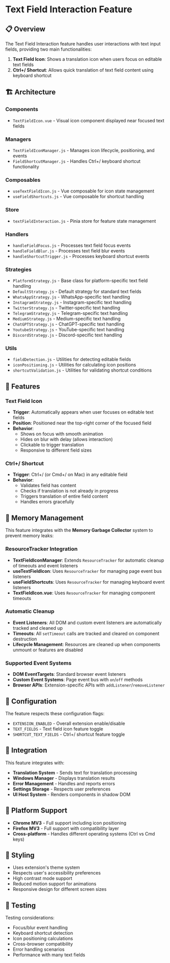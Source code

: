# Text Field Interaction Feature

## 📋 Overview

The Text Field Interaction feature handles user interactions with text input fields, providing two main functionalities:

1. **Text Field Icon**: Shows a translation icon when users focus on editable text fields
2. **Ctrl+/ Shortcut**: Allows quick translation of text field content using keyboard shortcut

## 🏗️ Architecture

### Components
- `TextFieldIcon.vue` - Visual icon component displayed near focused text fields

### Managers  
- `TextFieldIconManager.js` - Manages icon lifecycle, positioning, and events
- `FieldShortcutManager.js` - Handles Ctrl+/ keyboard shortcut functionality

### Composables
- `useTextFieldIcon.js` - Vue composable for icon state management
- `useFieldShortcuts.js` - Vue composable for shortcut handling

### Store
- `textFieldInteraction.js` - Pinia store for feature state management

### Handlers
- `handleFieldFocus.js` - Processes text field focus events
- `handleFieldBlur.js` - Processes text field blur events  
- `handleShortcutTrigger.js` - Processes keyboard shortcut events

### Strategies
- `PlatformStrategy.js` - Base class for platform-specific text field handling
- `DefaultStrategy.js` - Default strategy for standard text fields
- `WhatsAppStrategy.js` - WhatsApp-specific text handling
- `InstagramStrategy.js` - Instagram-specific text handling  
- `TwitterStrategy.js` - Twitter-specific text handling
- `TelegramStrategy.js` - Telegram-specific text handling
- `MediumStrategy.js` - Medium-specific text handling
- `ChatGPTStrategy.js` - ChatGPT-specific text handling
- `YoutubeStrategy.js` - YouTube-specific text handling
- `DiscordStrategy.js` - Discord-specific text handling

### Utils
- `fieldDetection.js` - Utilities for detecting editable fields
- `iconPositioning.js` - Utilities for calculating icon positions
- `shortcutValidation.js` - Utilities for validating shortcut conditions

## 🎯 Features

### Text Field Icon
- **Trigger**: Automatically appears when user focuses on editable text fields
- **Position**: Positioned near the top-right corner of the focused field
- **Behavior**: 
  - Shows on focus with smooth animation
  - Hides on blur with delay (allows interaction)
  - Clickable to trigger translation
  - Responsive to different field sizes

### Ctrl+/ Shortcut
- **Trigger**: Ctrl+/ (or Cmd+/ on Mac) in any editable field
- **Behavior**:
  - Validates field has content
  - Checks if translation is not already in progress
  - Triggers translation of entire field content
  - Handles errors gracefully

## 🧹 Memory Management

This feature integrates with the **Memory Garbage Collector** system to prevent memory leaks:

### ResourceTracker Integration
- **TextFieldIconManager**: Extends `ResourceTracker` for automatic cleanup of timeouts and event listeners
- **useTextFieldIcon**: Uses `ResourceTracker` for managing page event bus listeners
- **useFieldShortcuts**: Uses `ResourceTracker` for managing keyboard event listeners
- **TextFieldIcon.vue**: Uses `ResourceTracker` for managing component timeouts

### Automatic Cleanup
- **Event Listeners**: All DOM and custom event listeners are automatically tracked and cleaned up
- **Timeouts**: All `setTimeout` calls are tracked and cleared on component destruction
- **Lifecycle Management**: Resources are cleaned up when components unmount or features are disabled

### Supported Event Systems
- **DOM EventTargets**: Standard browser event listeners
- **Custom Event Systems**: Page event bus with `on`/`off` methods
- **Browser APIs**: Extension-specific APIs with `addListener`/`removeListener`

## 🔧 Configuration

The feature respects these configuration flags:
- `EXTENSION_ENABLED` - Overall extension enable/disable
- `TEXT_FIELDS` - Text field icon feature toggle
- `SHORTCUT_TEXT_FIELDS` - Ctrl+/ shortcut feature toggle

## 🚀 Integration

This feature integrates with:
- **Translation System** - Sends text for translation processing
- **Windows Manager** - Displays translation results
- **Error Management** - Handles and reports errors
- **Settings Storage** - Respects user preferences
- **UI Host System** - Renders components in shadow DOM

## 📱 Platform Support

- **Chrome MV3** - Full support including icon positioning
- **Firefox MV3** - Full support with compatibility layer
- **Cross-platform** - Handles different operating systems (Ctrl vs Cmd keys)

## 🎨 Styling

- Uses extension's theme system
- Respects user's accessibility preferences
- High contrast mode support
- Reduced motion support for animations
- Responsive design for different screen sizes

## 🧪 Testing

Testing considerations:
- Focus/blur event handling
- Keyboard shortcut detection
- Icon positioning calculations
- Cross-browser compatibility
- Error handling scenarios
- Performance with many text fields